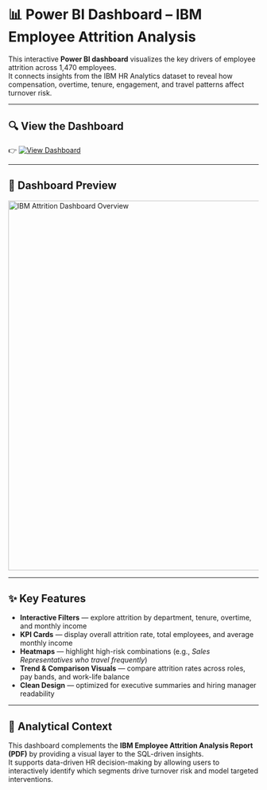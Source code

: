 # 📊 Power BI Dashboard – IBM Employee Attrition Analysis

This interactive **Power BI dashboard** visualizes the key drivers of employee attrition across 1,470 employees.  
It connects insights from the IBM HR Analytics dataset to reveal how compensation, overtime, tenure, engagement, and travel patterns affect turnover risk.

---

## 🔍 View the Dashboard
👉 [![View Dashboard](https://img.shields.io/badge/View%20Dashboard-Power%20BI-yellow?logo=power-bi&logoColor=white)](https://app.powerbi.com/view?r=eyJrIjoiOGIzOTkxMjMtNmM1Zi00ZjcwLTlmNDktODc3YmEyZmY1YmI2IiwidCI6ImMzYzQ3Yjc3LTNmNmYtNDA4NS04OGRmLTFjMjZlMDkzZGMzOSIsImMiOjZ9)

---

## 📸 Dashboard Preview
<img width="1321" height="743" alt="IBM Attrition Dashboard Overview" src="https://github.com/user-attachments/assets/13b82b0b-dbf0-45ef-9d1c-6a5598127e1d" />

---

## ✨ Key Features
- **Interactive Filters** — explore attrition by department, tenure, overtime, and monthly income  
- **KPI Cards** — display overall attrition rate, total employees, and average monthly income  
- **Heatmaps** — highlight high-risk combinations (e.g., *Sales Representatives who travel frequently*)  
- **Trend & Comparison Visuals** — compare attrition rates across roles, pay bands, and work-life balance  
- **Clean Design** — optimized for executive summaries and hiring manager readability  

---

## 🧠 Analytical Context
This dashboard complements the **IBM Employee Attrition Analysis Report (PDF)** by providing a visual layer to the SQL-driven insights.  
It supports data-driven HR decision-making by allowing users to interactively identify which segments drive turnover risk and model targeted interventions.
